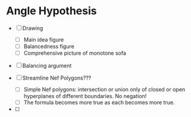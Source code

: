 # Angle Hypothesis

- [ ] Drawing
	- [ ] Main idea figure 
	- [ ] Balancedness figure
	- [ ] Comprehensive picture of monotone sofa
- [ ] Balancing argument

- [ ] Streamline Nef Polygons???
	- [ ] Simple Nef polygons: intersection or union only of closed or open hyperplanes of different boundaries. No negation!
	- [ ] The formula becomes more true as each becomes more true.
- [ ] 
